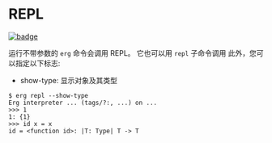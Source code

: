 # REPL

[![badge](https://img.shields.io/endpoint.svg?url=https%3A%2F%2Fgezf7g7pd5.execute-api.ap-northeast-1.amazonaws.com%2Fdefault%2Fsource_up_to_date%3Fowner%3Derg-lang%26repos%3Derg%26ref%3Dmain%26path%3Ddoc/EN/tools/repl.md%26commit_hash%3Dd15cbbf7b33df0f78a575cff9679d84c36ea3ab1)](https://gezf7g7pd5.execute-api.ap-northeast-1.amazonaws.com/default/source_up_to_date?owner=erg-lang&repos=erg&ref=main&path=doc/EN/tools/repl.md&commit_hash=d15cbbf7b33df0f78a575cff9679d84c36ea3ab1)

运行不带参数的 `erg` 命令会调用 REPL。 它也可以用 `repl` 子命令调用
此外，您可以指定以下标志: 

* show-type: 显示对象及其类型

```console
$ erg repl --show-type
Erg interpreter ... (tags/?:, ...) on ...
>>> 1
1: {1}
>>> id x = x
id = <function id>: |T: Type| T -> T
```
